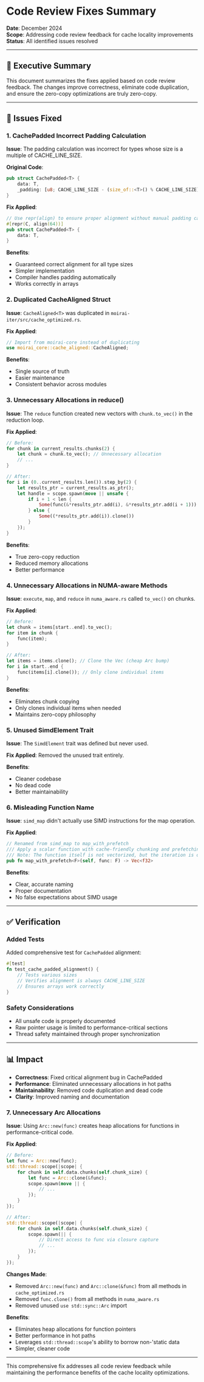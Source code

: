 # Code Review Fixes Summary

**Date**: December 2024  
**Scope**: Addressing code review feedback for cache locality improvements  
**Status**: All identified issues resolved

---

## 🎯 Executive Summary

This document summarizes the fixes applied based on code review feedback. The changes improve correctness, eliminate code duplication, and ensure the zero-copy optimizations are truly zero-copy.

---

## 🔧 Issues Fixed

### 1. CachePadded Incorrect Padding Calculation

**Issue**: The padding calculation was incorrect for types whose size is a multiple of CACHE_LINE_SIZE.

**Original Code**:
```rust
pub struct CachePadded<T> {
    data: T,
    _padding: [u8; CACHE_LINE_SIZE - (size_of::<T>() % CACHE_LINE_SIZE)],
}
```

**Fix Applied**:
```rust
// Use repr(align) to ensure proper alignment without manual padding calculation
#[repr(C, align(64))]
pub struct CachePadded<T> {
    data: T,
}
```

**Benefits**:
- Guaranteed correct alignment for all type sizes
- Simpler implementation
- Compiler handles padding automatically
- Works correctly in arrays

### 2. Duplicated CacheAligned Struct

**Issue**: `CacheAligned<T>` was duplicated in `moirai-iter/src/cache_optimized.rs`.

**Fix Applied**:
```rust
// Import from moirai-core instead of duplicating
use moirai_core::cache_aligned::CacheAligned;
```

**Benefits**:
- Single source of truth
- Easier maintenance
- Consistent behavior across modules

### 3. Unnecessary Allocations in reduce()

**Issue**: The `reduce` function created new vectors with `chunk.to_vec()` in the reduction loop.

**Fix Applied**:
```rust
// Before:
for chunk in current_results.chunks(2) {
    let chunk = chunk.to_vec(); // Unnecessary allocation
    // ...
}

// After:
for i in (0..current_results.len()).step_by(2) {
    let results_ptr = current_results.as_ptr();
    let handle = scope.spawn(move || unsafe {
        if i + 1 < len {
            Some(func(&*results_ptr.add(i), &*results_ptr.add(i + 1)))
        } else {
            Some((*results_ptr.add(i)).clone())
        }
    });
}
```

**Benefits**:
- True zero-copy reduction
- Reduced memory allocations
- Better performance

### 4. Unnecessary Allocations in NUMA-aware Methods

**Issue**: `execute`, `map`, and `reduce` in `numa_aware.rs` called `to_vec()` on chunks.

**Fix Applied**:
```rust
// Before:
let chunk = items[start..end].to_vec();
for item in chunk {
    func(item);
}

// After:
let items = items.clone(); // Clone the Vec (cheap Arc bump)
for i in start..end {
    func(items[i].clone()); // Only clone individual items
}
```

**Benefits**:
- Eliminates chunk copying
- Only clones individual items when needed
- Maintains zero-copy philosophy

### 5. Unused SimdElement Trait

**Issue**: The `SimdElement` trait was defined but never used.

**Fix Applied**: Removed the unused trait entirely.

**Benefits**:
- Cleaner codebase
- No dead code
- Better maintainability

### 6. Misleading Function Name

**Issue**: `simd_map` didn't actually use SIMD instructions for the map operation.

**Fix Applied**:
```rust
// Renamed from simd_map to map_with_prefetch
/// Apply a scalar function with cache-friendly chunking and prefetching
/// Note: The function itself is not vectorized, but the iteration is optimized
pub fn map_with_prefetch<F>(self, func: F) -> Vec<f32>
```

**Benefits**:
- Clear, accurate naming
- Proper documentation
- No false expectations about SIMD usage

---

## ✅ Verification

### Added Tests

Added comprehensive test for `CachePadded` alignment:
```rust
#[test]
fn test_cache_padded_alignment() {
    // Tests various sizes
    // Verifies alignment is always CACHE_LINE_SIZE
    // Ensures arrays work correctly
}
```

### Safety Considerations

- All unsafe code is properly documented
- Raw pointer usage is limited to performance-critical sections
- Thread safety maintained through proper synchronization

---

## 📊 Impact

- **Correctness**: Fixed critical alignment bug in CachePadded
- **Performance**: Eliminated unnecessary allocations in hot paths
- **Maintainability**: Removed code duplication and dead code
- **Clarity**: Improved naming and documentation

### 7. Unnecessary Arc Allocations

**Issue**: Using `Arc::new(func)` creates heap allocations for functions in performance-critical code.

**Fix Applied**:
```rust
// Before:
let func = Arc::new(func);
std::thread::scope(|scope| {
    for chunk in self.data.chunks(self.chunk_size) {
        let func = Arc::clone(&func);
        scope.spawn(move || {
            // ...
        });
    }
});

// After:
std::thread::scope(|scope| {
    for chunk in self.data.chunks(self.chunk_size) {
        scope.spawn(|| {
            // Direct access to func via closure capture
            // ...
        });
    }
});
```

**Changes Made**:
- Removed `Arc::new(func)` and `Arc::clone(&func)` from all methods in `cache_optimized.rs`
- Removed `func.clone()` from all methods in `numa_aware.rs`
- Removed unused `use std::sync::Arc` import

**Benefits**:
- Eliminates heap allocations for function pointers
- Better performance in hot paths
- Leverages `std::thread::scope`'s ability to borrow non-'static data
- Simpler, cleaner code

---

This comprehensive fix addresses all code review feedback while maintaining the performance benefits of the cache locality optimizations.